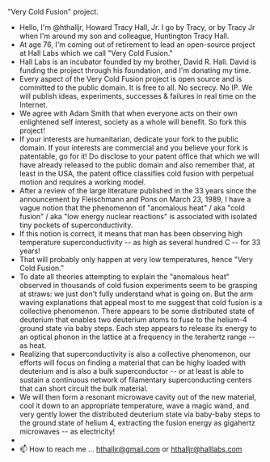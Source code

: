 "Very Cold Fusion" project.
- Hello, I'm @hthalljr, Howard Tracy Hall, Jr. I go by Tracy, or by Tracy Jr when I'm around my son and colleague, Huntington Tracy Hall.
- At age 76, I'm coming out of retirement to lead an open-source project at Hall Labs which we call "Very Cold Fusion."
- Hall Labs is an incubator founded by my brother, David R. Hall. David is funding the project through his foundation, and I'm donating my time.
- Every aspect of the Very Cold Fusion project is open source and is committed to the public domain. It is free to all. No secrecy. No IP. We will publish ideas, experiments, successes & failures in real time on the Internet.
- We agree with Adam Smith that when everyone acts on their own enlightened self interest, society as a whole will benefit. So fork this project!
- If your interests are humanitarian, dedicate your fork to the public domain. If your interests are commercial and you believe your fork is patentable, go for it! Do disclose to your patent office that which we will have already released to the public domain and also remember that, at least in the USA, the patent office classifies cold fusion with perpetual motion and requires a working model.
- After a review of the large literature published in the 33 years since the announcement by Fleischmann and Pons on March 23, 1989, I have a vague notion that the phenomenon of "anomalous heat" / aka "cold fusion" / aka "low energy nuclear reactions" is associated with isolated tiny pockets of superconductivity.
- If this notion is correct, it means that man has been observing high temperature superconductivity -- as high as several hundred C -- for 33 years!
- That will probably only happen at very low temperatures, hence "Very Cold Fusion."
- To date all theories attempting to explain the "anomalous heat" observed in thousands of cold fusion experiments seem to be grasping at straws: we just don't fully understand what is going on. But the arm waving explanations that appeal most to me suggest that cold fusion is a collective phenomenon. There appears to be some distributed state of deuterium that enables two deuterium atoms to fuse to the helium-4 ground state via baby steps. Each step appears to release its energy to an optical phonon in the lattice at a frequency in the terahertz range -- as heat.
- Realizing that superconductivity is also a collective phenomenon, our efforts will focus on finding a material that can be highy loaded with deuterium and is also a bulk superconductor -- or at least is able to sustain a continuous network of filamentary superconducting centers that can short circuit the bulk material.
- We will then form a resonant microwave cavity out of the new material, cool it down to an appropriate temperature, wave a magic wand, and very gently lower the distributed deuterium state via baby-baby steps to the ground state of helium 4, extracting the fusion energy as gigahertz microwaves -- as electricity!
-   
- 📫 How to reach me ... hthalljr@gmail.com or hthalljr@halllabs.com

<!---
hthalljr/hthalljr is a ✨ special ✨ repository because its `README.md` (this file) appears on your GitHub profile.
You can click the Preview link to take a look at your changes.
--->
